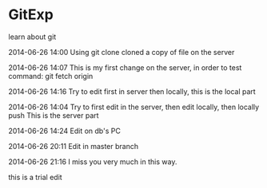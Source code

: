 GitExp
======

learn about git

2014-06-26 14:00
Using git clone cloned a copy of file on the server

2014-06-26 14:07
This is my first change on the server, in order to test command: git fetch origin

2014-06-26 14:16
Try to edit first in server then locally, this is the local part

2014-06-26 14:04
Try to first edit in the server, then edit locally, then locally push
This is the server part

2014-06-26 14:24
Edit on db's PC

2014-06-26 20:11
Edit in master branch

2014-06-26 21:16
I miss you very much in this way.

this is a trial edit
